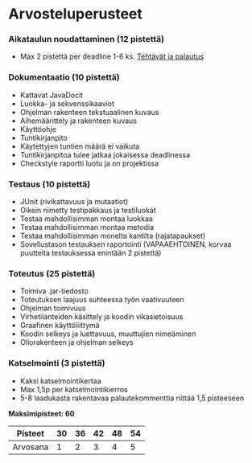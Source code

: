 ﻿# Arvosteluperusteet

### Aikataulun noudattaminen (12 pistettä)

* Max 2 pistettä per deadline 1-6 ks. [Tehtävät ja palautus](Tehtävät-ja-palautus.md)

### Dokumentaatio (10 pistettä)

* Kattavat JavaDocit
* Luokka- ja sekvenssikaaviot
* Ohjelman rakenteen tekstuaalinen kuvaus
 * Aihemäärittely ja rakenteen kuvaus
* Käyttöohje
* Tuntikirjanpito
 * Käytettyjen tuntien määrä ei vaikuta
 * Tuntikirjanpitoa tulee jatkaa jokaisessa deadlinessa
* Checkstyle raportti luotu ja on projektissa

### Testaus (10 pistettä)

* JUnit (rivikattavuus ja mutaatiot)
* Oikein nimetty testipakkaus ja testiluokat
* Testaa mahdollisimman montaa luokkaa
* Testaa mahdollisimman montaa metodia
* Testaa mahdollisimman monelta kantilta (rajatapaukset)
* Sovellustason testauksen raportointi (VAPAAEHTOINEN, korvaa puutteita testauksessa enintään 2 pistettä)

### Toteutus (25 pistettä)

* Toimiva .jar-tiedosto
* Toteutuksen laajuus suhteessa työn vaativuuteen
* Ohjelman toimivuus
* Virhetilanteiden käsittely ja koodin vikasietoisuus
* Graafinen käyttöliittymä
* Koodin selkeys ja luettavuus, muuttujien nimeäminen
* Oliorakenteen ja ohjelman selkeys

### Katselmointi (3 pistettä)

* Kaksi katselmointikertaa
* Max 1,5p per katselmointikierros
* 5-8 laadukasta rakentavaa palautekommenttia riittää 1,5 pisteeseen

**Maksimipisteet: 60**



| Pisteet  | 30  | 36  | 42  | 48  | 54  |
| -------- | --- | --- | --- | --- | --- |
| Arvosana | 1   | 2   | 3   | 4   | 5   |
